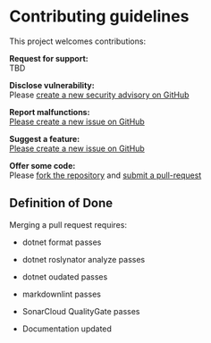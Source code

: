 # Contributing guidelines

This project welcomes contributions:

**Request for support:**  
TBD

**Disclose vulnerability:**  
Please [create a new security advisory on GitHub](https://github.com/ArwynFr/dotnet-integration-testing/security/advisories)

**Report malfunctions:**  
[Please create a new issue on GitHub](https://github.com/ArwynFr/dotnet-integration-testing/issues/new/choose)

**Suggest a feature:**  
[Please create a new issue on GitHub](https://github.com/ArwynFr/dotnet-integration-testing/issues/new/choose)

**Offer some code:**  
Please [fork the repository](https://github.com/ArwynFr/dotnet-integration-testing/fork) and [submit a pull-request](https://github.com/ArwynFr/dotnet-integration-testing/compare)

## Definition of Done

Merging a pull request requires:

-   dotnet format passes

-   dotnet roslynator analyze passes

-   dotnet oudated passes

-   markdownlint passes

-   SonarCloud QualityGate passes

-   Documentation updated
